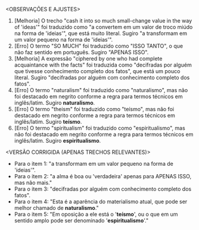 <OBSERVAÇÕES E AJUSTES>
1. [Melhoria] O trecho "cash it into so much small-change value in the way of 'ideas'" foi traduzido como "a convertem em um valor de troco miúdo na forma de 'ideias'", que está muito literal. Sugiro "a transformam em um valor pequeno na forma de 'ideias'".
2. [Erro] O termo "SO MUCH" foi traduzido como "ISSO TANTO", o que não faz sentido em português. Sugiro "APENAS ISSO".
3. [Melhoria] A expressão "ciphered by one who had complete acquaintance with the facts" foi traduzida como "decifradas por alguém que tivesse conhecimento completo dos fatos", que está um pouco literal. Sugiro "decifradas por alguém com conhecimento completo dos fatos".
4. [Erro] O termo "naturalism" foi traduzido como "naturalismo", mas não foi destacado em negrito conforme a regra para termos técnicos em inglês/latim. Sugiro **naturalismo**.
5. [Erro] O termo "theism" foi traduzido como "teísmo", mas não foi destacado em negrito conforme a regra para termos técnicos em inglês/latim. Sugiro **teísmo**.
6. [Erro] O termo "spiritualism" foi traduzido como "espiritualismo", mas não foi destacado em negrito conforme a regra para termos técnicos em inglês/latim. Sugiro **espiritualismo**.

<VERSÃO CORRIGIDA (APENAS TRECHOS RELEVANTES)>
- Para o item 1: "a transformam em um valor pequeno na forma de 'ideias'".
- Para o item 2: "a alma é boa ou 'verdadeira' apenas para APENAS ISSO, mas não mais."
- Para o item 3: "decifradas por alguém com conhecimento completo dos fatos".
- Para o item 4: "Esta é a aparência do materialismo atual, que pode ser melhor chamado de **naturalismo**."
- Para o item 5: "Em oposição a ele está o '**teísmo**', ou o que em um sentido amplo pode ser denominado '**espiritualismo**'."